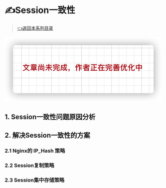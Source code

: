 # ✍Session一致性

> [👈返回本系列目录](/blog/backend_developer/cluster/description.md)

![image-20211006120850981](../../../_media/img/image-20211006120850981.png)


## 1. Session**一致性问题原因分析**





## 2. **解决**Session**一致性的方案**

### 2.1 Nginx的 IP_Hash 策略





### 2.2 Session复制策略





### 2.3 Session集中存储策略







